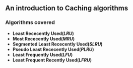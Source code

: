 ## An introduction to Caching algorithms

### Algorithms covered
- **Least Rececently Used(*LRU*)**
- **Most Rececently Used(*MRU*)**
- **Segmented Least Rececently Used(*SLRU*)**
- **Pseudo Least Rececently Used(*PLRU*)**
- **Least Frequently Used(*LFU*)**
- **Least Frequent Recently Used(*LFRU*)**
